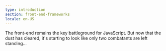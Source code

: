 ```yaml
---
type: introduction
section: front-end-frameworks
locale: en-US
---
```


The front-end remains the key battleground for JavaScript. But now
that the dust has cleared, it's starting to look like only two
combatants are left standing…
